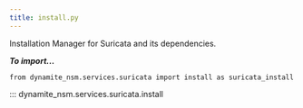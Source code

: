 ```yaml
---
title: install.py
---
```


Installation Manager for Suricata and its dependencies.

***To import...***
```python3
from dynamite_nsm.services.suricata import install as suricata_install
```
::: dynamite_nsm.services.suricata.install